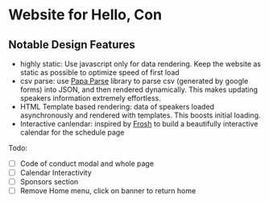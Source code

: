 # Website for Hello, Con
## Notable Design Features
- highly static: Use javascript only for data rendering. Keep the website as static as possible to optimize speed of first load
- csv parse: use [Papa Parse](http://papaparse.com/) library to parse csv (generated by google forms) into JSON, and then rendered dynamically. This makes updating speakers information extremely effortless.
- HTML Template based rendering: data of speakers loaded asynchronously and rendered with templates. This boosts initial loading.
- Interactive canlendar: inspired by [Frosh](https://www.orientation.skule.ca/) to build a beautifully interactive calendar for the schedule page

Todo:
 - [ ] Code of conduct modal and whole page
 - [ ] Calendar Interactivity
 - [ ] Sponsors section
 - [ ] Remove Home menu, click on banner to return home
